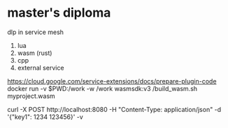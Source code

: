 # master's diploma
dlp in service mesh

1. lua
2. wasm (rust)
3. cpp
4. external service

https://cloud.google.com/service-extensions/docs/prepare-plugin-code
docker run -v $PWD:/work -w /work wasmsdk:v3 /build_wasm.sh myproject.wasm

curl -X POST http://localhost:8080 -H "Content-Type: application/json" -d '{"key1": 1234 123456}' -v